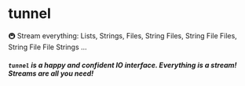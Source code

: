 # tunnel
🚇 Stream everything: Lists, Strings, Files, String Files, String File Files, String File File Strings ...

##### `tunnel` is a happy and confident IO interface. Everything is a stream! Streams are all you need! 
